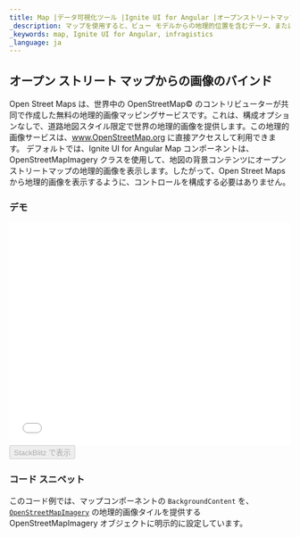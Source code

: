 ```yaml
---
title: Map |データ可視化ツール |Ignite UI for Angular |オープンストリートマップ |Infragistics
_description: マップを使用すると、ビュー モデルからの地理的位置を含むデータ、またはシェープ ファイルから地理的画像マップにロードされた地理空間データを表示できます。
_keywords: map, Ignite UI for Angular, infragistics
_language: ja
---
```


## オープン ストリート マップからの画像のバインド

Open Street Maps は、世界中の OpenStreetMap© のコントリビューターが共同で作成した無料の地理的画像マッピングサービスです。これは、構成オプションなしで、道路地図スタイル限定で世界の地理的画像を提供します。この地理的画像サービスは、<a href="http://www.openstreetmap.org" target="_blank">www.OpenStreetMap.org</a> に直接アクセスして利用できます。
デフォルトでは、Ignite UI for Angular Map コンポーネントは、OpenStreetMapImagery クラスを使用して、地図の背景コンテンツにオープンストリートマップの地理的画像を表示します。したがって、Open Street Maps から地理的画像を表示するように、コントロールを構成する必要はありません。

### デモ

<div class="sample-container loading" style="height: 400px">
    <iframe id="geo-map-display-osm-imagery-iframe" src='{environment:demosBaseUrl}/maps/geo-map-display-osm-imagery' width="100%" height="100%" seamless frameBorder="0" onload="onXPlatSampleIframeContentLoaded(this);"></iframe>
</div>
<div>
    <button data-localize="stackblitz" disabled class="stackblitz-btn" data-iframe-id="geo-map-display-osm-imagery-iframe" data-demos-base-url="{environment:demosBaseUrl}">StackBlitz で表示
    </button>
</div>

<div class="divider--half"></div>

### コード スニペット

このコード例では、マップコンポーネントの `BackgroundContent` を、[`OpenStreetMapImagery`](/angular-apis/typescript/latest/classes/openstreetmapimagery.html) の地理的画像タイルを提供する OpenStreetMapImagery オブジェクトに明示的に設定しています。
